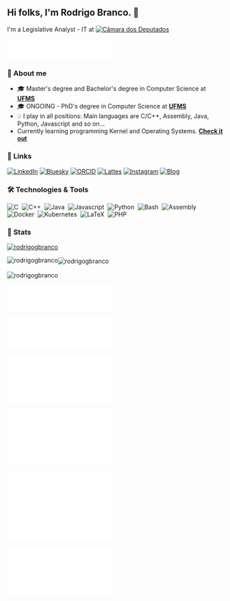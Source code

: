 ## Hi folks, I'm Rodrigo Branco. 👋

I'm a Legislative Analyst - IT at [![Câmara dos Deputados](https://www.camara.leg.br/tema/assets/images/logo-brand-camara-mobile.png)](https://camara.leg.br/)

<p><a href="https://github.com/rodrigogbranco"><img align="center" width="49%" src="./header.svg" /></a></p>

### 🤝 About me
- 🎓 Master's degree and Bachelor's degree in Computer Science at [**UFMS**](https://www.facom.ufms.br/)
- 🎓 ONGOING - PhD's degree in Computer Science at [**UFMS**](https://www.facom.ufms.br/)
- 💡 I play in all positions: Main languages are C/C++, Assembly, Java, Python, Javascript and so on...
- Currently learning programming Kernel and Operating Systems. [**Check it out**](http://blog.rodrigobranco.net/)

### 🔗 Links
[![LinkedIn](https://img.shields.io/badge/LinkedIn-0077B5?style=for-the-badge&logo=linkedin&logoColor=white)](https://www.linkedin.com/in/rodrigogbranco/)
[![Bluesky](https://img.shields.io/badge/Bluesky-1DA1F2?style=for-the-badge&logo=bluesky&logoColor=white)](https://bsky.app/profile/rodrigobranco.net)
[![ORCID](https://img.shields.io/badge/ORCID-DCE44C?style=for-the-badge&logo=orcid&logoColor=white)](https://orcid.org/0000-0002-7760-4051)
[![Lattes](https://img.shields.io/badge/Lattes-005999?style=for-the-badge&logo=lattes&logoColor=white)](http://lattes.cnpq.br/3770091178939660)
[![Instagram](https://img.shields.io/badge/Instagram-c13584?style=for-the-badge&logo=instagram&logoColor=white)](https://www.instagram.com/rodrigo.g.branco/)
[![Blog](https://img.shields.io/badge/Blog-000000?style=for-the-badge&logo=blog&logoColor=white)](http://blog.rodrigobranco.net/)

### 🛠️ Technologies & Tools
![C](https://img.shields.io/badge/-C-0077B5?style=flat&logoColor=fff&logo=c)&nbsp;
![C++](https://img.shields.io/badge/-C++-0077B5?style=flat&logoColor=fff&logo=cplusplus)&nbsp;
![Java](https://img.shields.io/badge/-Java-d24e01?style=flat&logoColor=fff&logo=java)&nbsp;
![Javascript](https://img.shields.io/badge/-Javascript-F7DF1E?style=flat&logoColor=000&logo=javascript)&nbsp;
![Python](https://img.shields.io/badge/-Python-ffe873?style=flat&logoColor=306998&logo=python)&nbsp;
![Bash](https://img.shields.io/badge/-Bash-4EAA25?style=flat&logoColor=fff&logo=gnubash)&nbsp;
![Assembly](https://img.shields.io/badge/-Assembly-007AAC?style=flat&logoColor=fff&logo=assemblyscript)&nbsp;
![Docker](https://img.shields.io/badge/-Docker-2496ED?style=flat&logoColor=fff&logo=docker)&nbsp;
![Kubernetes](https://img.shields.io/badge/-Kubernetes-326CE5?style=flat&logoColor=fff&logo=kubernetes)&nbsp;
![LaTeX](https://img.shields.io/badge/-LaTeX-ffffff?style=flat&logoColor=000&logo=latex)&nbsp;
![PHP](https://img.shields.io/badge/-PHP-777BB3?style=flat&logoColor=fff&logo=php)&nbsp;

### 🚀 Stats

<p align="left"> <a href="https://github.com/ryo-ma/github-profile-trophy"><img src="https://github-profile-trophy.vercel.app/?username=rodrigogbranco" alt="rodrigogbranco" /></a> </p>
<p><img align="left" src="https://github-readme-stats.vercel.app/api/top-langs?username=rodrigogbranco&show_icons=true&locale=en&layout=compact&hide=jupyter%20notebook" alt="rodrigogbranco" /></p>
<p><img align="center" src="https://github-readme-streak-stats.herokuapp.com/?user=rodrigogbranco" alt="rodrigogbranco" /></p>
<p><img align="center" src="https://github-readme-stats.vercel.app/api?username=rodrigogbranco&show_icons=true&count_private=true&locale=en" alt="rodrigogbranco" /></p>

<p><a href="https://github.com/rodrigogbranco"><img align="center" width="49%" src="./repositories.svg" /></a></p>
<p><a href="https://github.com/rodrigogbranco"><img align="center" width="49%" src="./acti_comm.svg" /></a></p>
<p><a href="https://github.com/rodrigogbranco"><img align="center" width="49%" src="./iso_calender.svg" /></a></p>
<p><a href="https://github.com/rodrigogbranco"><img align="center" width="49%" src="./issue_pr_lang.svg" /></a></p>
<p><a href="https://github.com/rodrigogbranco"><img align="center" width="49%" src="./github-habits.svg" /></a></p>
<p><a href="https://github.com/rodrigogbranco"><img align="center" width="49%" src="./achievements.svg" /></a></p>
